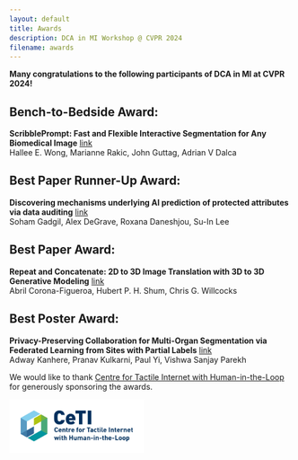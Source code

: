 ```yaml
---
layout: default
title: Awards
description: DCA in MI Workshop @ CVPR 2024
filename: awards
---
```


**Many congratulations to the following participants of DCA in MI at CVPR 2024!**



## Bench-to-Bedside Award: 
**ScribblePrompt: Fast and Flexible Interactive Segmentation for Any Biomedical Image** [link](https://drive.google.com/file/d/1JRk1eh7lijhqPNrPjltu7iTPYwrlAqpu/view?usp=drive_link) <br> Hallee E. Wong, Marianne Rakic, John Guttag, Adrian V Dalca 


## Best Paper Runner-Up Award:
**Discovering mechanisms underlying AI prediction of protected attributes via data auditing** [link](https://drive.google.com/file/d/1T1_d9p2JZrOC4HgPKWybkcoB5LVqMYoF/view?usp=drive_link) <br> Soham Gadgil, Alex DeGrave, Roxana Daneshjou, Su-In Lee 

## Best Paper Award:
**Repeat and Concatenate: 2D to 3D Image Translation with 3D to 3D Generative Modeling** [link](https://openaccess.thecvf.com/content/CVPR2024W/DCAMI/html/Corona-Figueroa_Repeat_and_Concatenate_2D_to_3D_Image_Translation_with_3D_CVPRW_2024_paper.html) <br> Abril Corona-Figueroa, Hubert P. H. Shum, Chris G. Willcocks   

## Best Poster Award:
**Privacy-Preserving Collaboration for Multi-Organ Segmentation via Federated Learning from Sites with Partial Labels** [link](https://openaccess.thecvf.com/content/CVPR2024W/DCAMI/html/Kanhere_Privacy-Preserving_Collaboration_for_Multi-Organ_Segmentation_via_Federated_Learning_from_Sites_CVPRW_2024_paper.html) <br> Adway Kanhere, Pranav Kulkarni, Paul Yi, Vishwa Sanjay Parekh  



We would like to thank [Centre for Tactile Internet with Human-in-the-Loop](https://ceti.one/) for generously sponsoring the awards.

<a href="https://ceti.one/">
  <img src="assets/img/CeTI_MZ_RGB_Subline%404x-100.jpg" alt="CeTI logo" width="200" style="border:20px solid #FFFFFF;">
</a>
